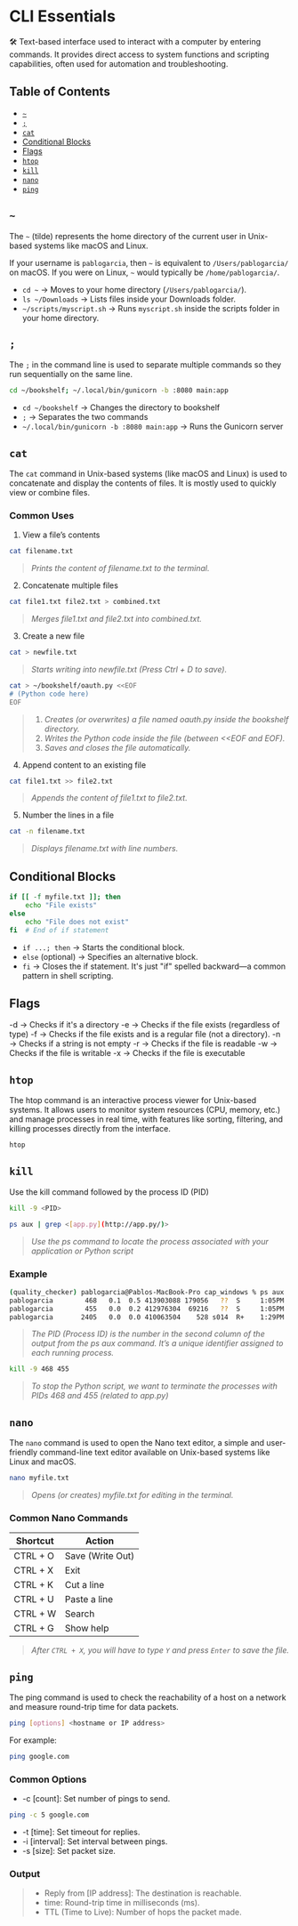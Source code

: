 # **CLI Essentials**
🛠 Text-based interface used to interact with a computer by entering commands. It provides direct access to system functions and scripting capabilities, often used for automation and troubleshooting.

## Table of Contents

- [`~`](#~)
- [`;`](#;)
- [`cat`](#cat)
- [Conditional Blocks](#conditional-blocks)
- [Flags](#flags)
- [`htop`](#htop)
- [`kill`](#kill)
- [`nano`](#nano)
- [`ping`](#ping)

## `~`
The `~` (tilde) represents the home directory of the current user in Unix-based systems like macOS and Linux.

If your username is `pablogarcia`, then `~` is equivalent to `/Users/pablogarcia/` on macOS. If you were on Linux, `~` would typically be `/home/pablogarcia/`.

- `cd ~` → Moves to your home directory (`/Users/pablogarcia/`).
- `ls ~/Downloads` → Lists files inside your Downloads folder.
- `~/scripts/myscript.sh` → Runs `myscript.sh` inside the scripts folder in your home directory.

## `;`
The `;` in the command line is used to separate multiple commands so they run sequentially on the same line. 

```sh
cd ~/bookshelf; ~/.local/bin/gunicorn -b :8080 main:app
```
- `cd ~/bookshelf` → Changes the directory to bookshelf
- `;` → Separates the two commands
- `~/.local/bin/gunicorn -b :8080 main:app` → Runs the Gunicorn server

## `cat`
The `cat` command in Unix-based systems (like macOS and Linux) is used to concatenate and display the contents of files. It is mostly used to quickly view or combine files.

### Common Uses
1. View a file’s contents
```bash
cat filename.txt
```
> *Prints the content of filename.txt to the terminal.*

2. Concatenate multiple files
```bash
cat file1.txt file2.txt > combined.txt
```
> *Merges file1.txt and file2.txt into combined.txt.*

3. Create a new file
```bash
cat > newfile.txt
```
> *Starts writing into newfile.txt (Press Ctrl + D to save).*

```sh
cat > ~/bookshelf/oauth.py <<EOF
# (Python code here)
EOF
```
> 1. *Creates (or overwrites) a file named oauth.py inside the bookshelf directory.*
> 2. *Writes the Python code inside the file (between <<EOF and EOF).*
> 3. *Saves and closes the file automatically.*

4. Append content to an existing file
```bash
cat file1.txt >> file2.txt
```
> *Appends the content of file1.txt to file2.txt.*

5. Number the lines in a file
```bash
cat -n filename.txt
```
> *Displays filename.txt with line numbers.*

## Conditional Blocks

```bash
if [[ -f myfile.txt ]]; then
    echo "File exists"
else
    echo "File does not exist"
fi  # End of if statement
```

- `if ...; then` → Starts the conditional block.
- `else` (optional) → Specifies an alternative block.
- `fi` → Closes the if statement. It's just "if" spelled backward—a common pattern in shell scripting.

## Flags

-d → Checks if it's a directory
-e → Checks if the file exists (regardless of type)
-f → Checks if the file exists and is a regular file (not a directory).
-n → Checks if a string is not empty
-r → Checks if the file is readable
-w → Checks if the file is writable
-x → Checks if the file is executable

## `htop`
The htop command is an interactive process viewer for Unix-based systems. It allows users to monitor system resources (CPU, memory, etc.) and manage processes in real time, with features like sorting, filtering, and killing processes directly from the interface.
```bash
htop
```

## `kill`
Use the kill command followed by the process ID (PID) 
```bash
kill -9 <PID>
```

```bash
ps aux | grep <[app.py](http://app.py/)>
```
> *Use the ps command to locate the process associated with your application or Python script*

### Example

```bash
(quality_checker) pablogarcia@Pablos-MacBook-Pro cap_windows % ps aux | grep [app.py](http://app.py/)
pablogarcia        468   0.1  0.5 413903088 179056   ??  S     1:05PM   0:17.97 /opt/homebrew/Caskroom/miniconda/base/envs/quality_checker/bin/python [app.py](http://app.py/)
pablogarcia        455   0.0  0.2 412976304  69216   ??  S     1:05PM   0:01.41 python [app.py](http://app.py/)
pablogarcia       2405   0.0  0.0 410063504    528 s014  R+    1:29PM   0:00.00 grep [app.py](http://app.py/)
```
> *The PID (Process ID) is the number in the second column of the output from the ps aux command. It’s a unique identifier assigned to each running process.*

```bash
kill -9 468 455
```
> *To stop the Python script, we want to terminate the processes with PIDs 468 and 455 (related to app.py)*

## `nano`
The `nano` command is used to open the Nano text editor, a simple and user-friendly command-line text editor available on Unix-based systems like Linux and macOS.
```sh
nano myfile.txt
```
> *Opens (or creates) myfile.txt for editing in the terminal.*

### Common Nano Commands
| Shortcut  | Action          |
|-----------|----------------|
| CTRL + O  | Save (Write Out) |
| CTRL + X  | Exit            |
| CTRL + K  | Cut a line      |
| CTRL + U  | Paste a line    |
| CTRL + W  | Search          |
| CTRL + G  | Show help       |

> *After `CTRL + X`, you will have to type `Y` and press `Enter` to save the file.*

## `ping`
The ping command is used to check the reachability of a host on a network and measure round-trip time for data packets.
```bash
ping [options] <hostname or IP address>
```
For example:
```bash
ping google.com
```

### Common Options
- -c [count]: Set number of pings to send.
```bash
ping -c 5 google.com
```
- -t [time]: Set timeout for replies.
- -i [interval]: Set interval between pings.
- -s [size]: Set packet size.

### Output
> - Reply from [IP address]: The destination is reachable.
> - time: Round-trip time in milliseconds (ms).
> - TTL (Time to Live): Number of hops the packet made.